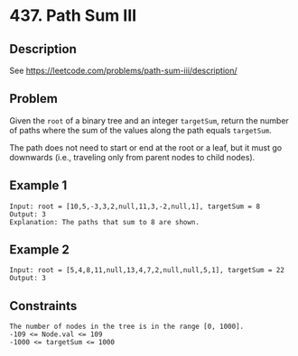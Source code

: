 # 437. Path Sum III

## Description
See https://leetcode.com/problems/path-sum-iii/description/

## Problem
Given the `root` of a binary tree and an integer `targetSum`, return the number of paths where the sum of the values along the path equals `targetSum`.

The path does not need to start or end at the root or a leaf, but it must go downwards (i.e., traveling only from parent nodes to child nodes).

## Example 1

```
Input: root = [10,5,-3,3,2,null,11,3,-2,null,1], targetSum = 8
Output: 3
Explanation: The paths that sum to 8 are shown.
```

## Example 2

```
Input: root = [5,4,8,11,null,13,4,7,2,null,null,5,1], targetSum = 22
Output: 3
```

## Constraints

```
The number of nodes in the tree is in the range [0, 1000].
-109 <= Node.val <= 109
-1000 <= targetSum <= 1000
```